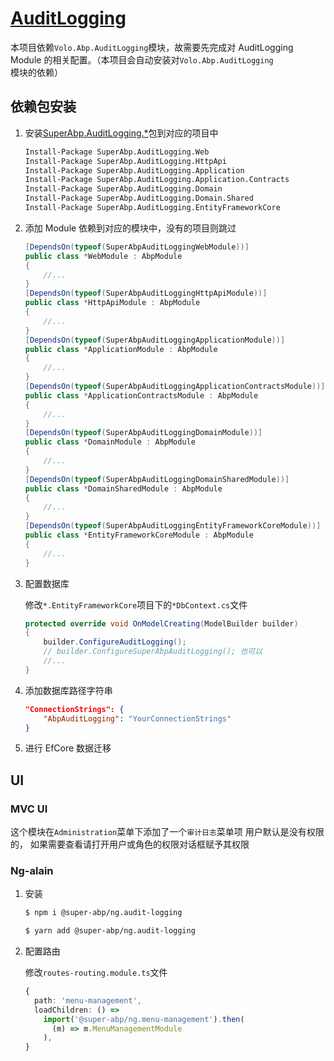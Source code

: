 # [AuditLogging](https://github.com/SuperAbp/AuditLogging)

本项目依赖`Volo.Abp.AuditLogging`模块，故需要先完成对 AuditLogging Module 的相关配置。（本项目会自动安装对`Volo.Abp.AuditLogging`模块的依赖）

## 依赖包安装

1. 安装[SuperAbp.AuditLogging.\*](https://github.com/SuperAbp/AuditLogging)包到对应的项目中

   ```ps
   Install-Package SuperAbp.AuditLogging.Web
   Install-Package SuperAbp.AuditLogging.HttpApi
   Install-Package SuperAbp.AuditLogging.Application
   Install-Package SuperAbp.AuditLogging.Application.Contracts
   Install-Package SuperAbp.AuditLogging.Domain
   Install-Package SuperAbp.AuditLogging.Domain.Shared
   Install-Package SuperAbp.AuditLogging.EntityFrameworkCore
   ```

2. 添加 Module 依赖到对应的模块中，没有的项目则跳过

   ```csharp
   [DependsOn(typeof(SuperAbpAuditLoggingWebModule))]
   public class *WebModule : AbpModule
   {
       //...
   }
   [DependsOn(typeof(SuperAbpAuditLoggingHttpApiModule))]
   public class *HttpApiModule : AbpModule
   {
       //...
   }
   [DependsOn(typeof(SuperAbpAuditLoggingApplicationModule))]
   public class *ApplicationModule : AbpModule
   {
       //...
   }
   [DependsOn(typeof(SuperAbpAuditLoggingApplicationContractsModule))]
   public class *ApplicationContractsModule : AbpModule
   {
       //...
   }
   [DependsOn(typeof(SuperAbpAuditLoggingDomainModule))]
   public class *DomainModule : AbpModule
   {
       //...
   }
   [DependsOn(typeof(SuperAbpAuditLoggingDomainSharedModule))]
   public class *DomainSharedModule : AbpModule
   {
       //...
   }
   [DependsOn(typeof(SuperAbpAuditLoggingEntityFrameworkCoreModule))]
   public class *EntityFrameworkCoreModule : AbpModule
   {
       //...
   }
   ```

3. 配置数据库

   修改`*.EntityFrameworkCore`项目下的`*DbContext.cs`文件

   ```csharp
   protected override void OnModelCreating(ModelBuilder builder)
   {
       builder.ConfigureAuditLogging();
       // builder.ConfigureSuperAbpAuditLogging(); 也可以
       //...
   }
   ```

4. 添加数据库路径字符串

   ```json
   "ConnectionStrings": {
       "AbpAuditLogging": "YourConnectionStrings"
   }
   ```

5. 进行 EfCore 数据迁移

## UI

### MVC UI

这个模块在`Administration`菜单下添加了一个`审计日志`菜单项
用户默认是没有权限的， 如果需要查看请打开用户或角色的权限对话框赋予其权限

### Ng-alain

1. 安装

   ```bash
   $ npm i @super-abp/ng.audit-logging
   ```

   ```bash
   $ yarn add @super-abp/ng.audit-logging
   ```

2. 配置路由

   修改`routes-routing.module.ts`文件

   ```typescript
   {
     path: 'menu-management',
     loadChildren: () =>
       import('@super-abp/ng.menu-management').then(
         (m) => m.MenuManagementModule
       ),
   }
   ```
